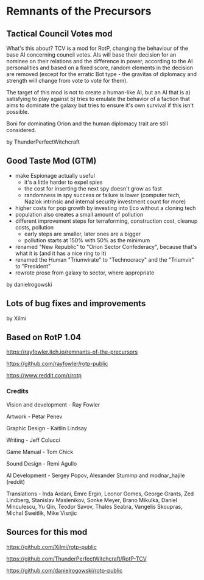 # Remnants of the Precursors

## Tactical Council Votes mod

What's this about?
TCV is a mod for RotP, changing the behaviour of the base AI concerning council votes. 
AIs will base their decision for an nominee on their relations and the difference in power, according to the AI personalities and based on a fixed score, 
random elements in the decision are removed (except for the erratic Bot type - the gravitas of diplomacy and strength will change from vote to vote for them).

The target of this mod is not to create a human-like AI, but an AI that is
a) satisfying to play against
b) tries to emulate the behavior of a faction that aims to dominate the galaxy but tries to ensure it's own survival if this isn't possible.

Boni for dominating Orion and the human diplomacy trait are still considered.

by ThunderPerfectWitchcraft

## Good Taste Mod (GTM)

- make Espionage actually useful
	- it's a little harder to expel spies
	- the cost for inserting the next spy doesn't grow as fast
	- randomness in spy success or failure is lower (computer tech, Nazlok intrinsic and internal security investment count for more)
- higher costs for pop growth by investing into Eco without a cloning tech
- population also creates a small amount of pollution
- different improvement steps for terraforming, construction cost, cleanup costs, pollution
	- early steps are smaller, later ones are a bigger
	- pollution starts at 150% with 50% as the minimum
- renamed "New Republic" to "Orion Sector Confederacy", because that's what it is (and it has a nice ring to it)
- renamed the Human "Triumvirate" to "Technocracy" and the "Triumvir" to "President"
- rewrote prose from galaxy to sector, where appropriate

by danielrogowski

## Lots of bug fixes and improvements

by Xilmi

## Based on RotP 1.04

https://rayfowler.itch.io/remnants-of-the-precursors

https://github.com/rayfowler/rotp-public

https://www.reddit.com/r/rotp

### Credits

Vision and development - Ray Fowler

Artwork - Petar Penev

Graphic Design - Kaitlin Lindsay

Writing - Jeff Colucci

Game Manual - Tom Chick

Sound Design - Remi Agullo

AI Development - Sergey Popov, Alexander Stummp and modnar_hajile (reddit)

Translations - Inda Ardani, Emre Ergin, Leonor Gomes, George Grants, Zed Lindberg, Stanislav
Maslenikov, Sonke Meyer, Brano Mikulka, Daniel Minculescu, Yu Qin, Teodor Savov, Thales
Seabra, Vangelis Skoupras, Michal Sweitlik, Mike Visnjic

## Sources for this mod

https://github.com/Xilmi/rotp-public

https://github.com/ThunderPerfectWitchcraft/RotP-TCV

https://github.com/danielrogowski/rotp-public
